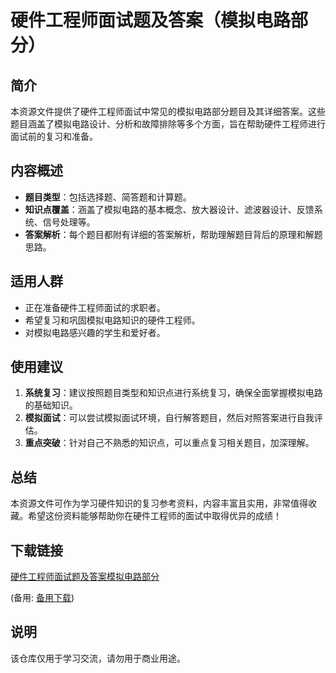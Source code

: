 # 硬件工程师面试题及答案（模拟电路部分）

## 简介
本资源文件提供了硬件工程师面试中常见的模拟电路部分题目及其详细答案。这些题目涵盖了模拟电路设计、分析和故障排除等多个方面，旨在帮助硬件工程师进行面试前的复习和准备。

## 内容概述
- **题目类型**：包括选择题、简答题和计算题。
- **知识点覆盖**：涵盖了模拟电路的基本概念、放大器设计、滤波器设计、反馈系统、信号处理等。
- **答案解析**：每个题目都附有详细的答案解析，帮助理解题目背后的原理和解题思路。

## 适用人群
- 正在准备硬件工程师面试的求职者。
- 希望复习和巩固模拟电路知识的硬件工程师。
- 对模拟电路感兴趣的学生和爱好者。

## 使用建议
1. **系统复习**：建议按照题目类型和知识点进行系统复习，确保全面掌握模拟电路的基础知识。
2. **模拟面试**：可以尝试模拟面试环境，自行解答题目，然后对照答案进行自我评估。
3. **重点突破**：针对自己不熟悉的知识点，可以重点复习相关题目，加深理解。

## 总结
本资源文件可作为学习硬件知识的复习参考资料，内容丰富且实用，非常值得收藏。希望这份资料能够帮助你在硬件工程师的面试中取得优异的成绩！

## 下载链接
[硬件工程师面试题及答案模拟电路部分](https://pan.quark.cn/s/f82c490dd80d) 

(备用: [备用下载](https://pan.baidu.com/s/1q35oyYLgIrcXpNz0ThaNfw?pwd=1234))

## 说明

该仓库仅用于学习交流，请勿用于商业用途。
